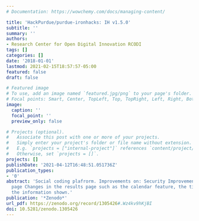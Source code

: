 ```yaml
---
# Documentation: https://wowchemy.com/docs/managing-content/

title: 'HackPurdue/purdue-ironhacks: IH v1.5.0'
subtitle: ''
summary: ''
authors:
- Research Center for Open Digital Innovation RCODI
tags: []
categories: []
date: '2018-01-01'
lastmod: 2021-02-15T18:57:57-05:00
featured: false
draft: false

# Featured image
# To use, add an image named `featured.jpg/png` to your page's folder.
# Focal points: Smart, Center, TopLeft, Top, TopRight, Left, Right, BottomLeft, Bottom, BottomRight.
image:
  caption: ''
  focal_point: ''
  preview_only: false

# Projects (optional).
#   Associate this post with one or more of your projects.
#   Simply enter your project's folder or file name without extension.
#   E.g. `projects = ["internal-project"]` references `content/project/deep-learning/index.md`.
#   Otherwise, set `projects = []`.
projects: []
publishDate: '2021-04-12T16:48:51.051736Z'
publication_types:
- '0'
abstract: 'Social coding plafrorm. Improvements on: Security Improvements on the results
  page Changes in the results page such as the calendar feature, the timeline, and
  the information shown.'
publication: '*Zenodo*'
url_pdf: https://zenodo.org/record/1305426#.Wz4kv9hKjBI
doi: 10.5281/zenodo.1305426
---
```

